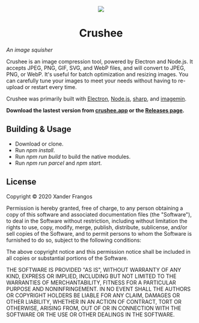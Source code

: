 <p align="center">
  <img src="https://crushee.app/assets/img/icon.svg">
</p>
<h1 align="center">Crushee</h1>

*An image squisher*

Crushee is an image compression tool, powered by Electron and Node.js. It accepts JPEG, PNG, GIF, SVG, and WebP files, and will convert to JPEG, PNG, or WebP. It's useful for batch optimization and resizing images. You can carefully tune your images to meet your needs without having to re-upload or restart every time.

Crushee was primarily built with [Electron](https://electronjs.org/), [Node.js](https://nodejs.org/), [sharp](https://github.com/lovell/sharp/), and [imagemin](https://github.com/imagemin/imagemin).

**Download the lastest version from [crushee.app](https://crushee.app/) or the [Releases page](https://github.com/xanderfrangos/crushee/releases).**



## Building & Usage

- Download or clone.
- Run *npm install*.
- Run *npm run build* to build the native modules.
- Run *npm run parcel* and *npm start*.



## License

Copyright © 2020 Xander Frangos

Permission is hereby granted, free of charge, to any person obtaining a copy of this software and associated documentation files (the "Software"), to deal in the Software without restriction, including without limitation the rights to use, copy, modify, merge, publish, distribute, sublicense, and/or sell copies of the Software, and to permit persons to whom the Software is furnished to do so, subject to the following conditions:

The above copyright notice and this permission notice shall be included in all copies or substantial portions of the Software.

THE SOFTWARE IS PROVIDED "AS IS", WITHOUT WARRANTY OF ANY KIND, EXPRESS OR IMPLIED, INCLUDING BUT NOT LIMITED TO THE WARRANTIES OF MERCHANTABILITY, FITNESS FOR A PARTICULAR PURPOSE AND NONINFRINGEMENT. IN NO EVENT SHALL THE AUTHORS OR COPYRIGHT HOLDERS BE LIABLE FOR ANY CLAIM, DAMAGES OR OTHER LIABILITY, WHETHER IN AN ACTION OF CONTRACT, TORT OR OTHERWISE, ARISING FROM, OUT OF OR IN CONNECTION WITH THE SOFTWARE OR THE USE OR OTHER DEALINGS IN THE SOFTWARE.
